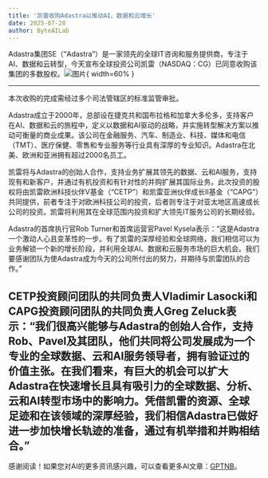 ```yaml
---
title: '凯雷收购Adastra以推动AI、数据和云增长'
date: 2025-07-28
author: ByteAILab
---
```


Adastra集团SE（“Adastra”）是一家领先的全球IT咨询和服务提供商，专注于AI、数据和云转型，今天宣布全球投资公司凯雷（NASDAQ：CG）已同意收购该集团的多数股权。![图片](https://ai-techpark.com/wp-content/uploads/Carlyle-Acquires.jpg){ width=60% }

---
本次收购的完成需经过多个司法管辖区的标准监管审批。

Adastra成立于2000年，总部设在捷克共和国布拉格和加拿大多伦多，支持客户在AI、数据和云的旅程中，定义以数据和AI驱动的战略，并实施转型解决方案以推动可衡量的商业成果。该公司在金融服务、汽车、制造业、科技、媒体和电信（TMT）、医疗保健、零售和专业服务等行业具有深厚的专业知识。Adastra在北美、欧洲和亚洲拥有超过2000名员工。

凯雷将与Adastra的创始人合作，支持业务扩展其领先的数据、云和AI服务，支持现有和新客户，并通过有机投资和有针对性的并购扩展其国际业务。此次投资的股权将由凯雷欧洲科技伙伴V基金（“CETP”）和凯雷亚洲伙伴成长II基金（“CAPG”）共同提供，前者专注于对欧洲科技公司的投资，后者则专注于对亚太地区高速成长公司的投资。凯雷将利用其在全球范围内投资和扩大领先IT服务公司的长期经验。

Adastra的首席执行官Rob Turner和首席运营官Pavel Kysela表示：“这是Adastra一个激动人心且变革性的一步。有了凯雷的深厚经验和全球网络，我们相信可以为业务解锁一个新的增长阶段，并利用全球AI、数据和云服务市场的巨大机会。我们要感谢团队为使Adastra成为今天的公司所付出的努力，并期待与凯雷团队的合作。”

CETP投资顾问团队的共同负责人Vladimir Lasocki和CAPG投资顾问团队的共同负责人Greg Zeluck表示：“我们很高兴能够与Adastra的创始人合作，支持Rob、Pavel及其团队，他们共同将公司发展成为一个专业的全球数据、云和AI服务领导者，拥有验证过的价值主张。在我们看来，有巨大的机会可以扩大Adastra在快速增长且具有吸引力的全球数据、分析、云和AI转型市场中的影响力。凭借凯雷的资源、全球足迹和在该领域的深厚经验，我们相信Adastra已做好进一步加快增长轨迹的准备，通过有机举措和并购相结合。”
---
感谢阅读！如果您对AI的更多资讯感兴趣，可以查看更多AI文章：[GPTNB](https://gptnb.com)。